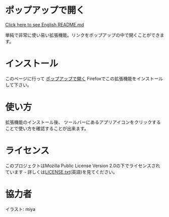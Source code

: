 ﻿# ポップアップで開く
[Click here to see English README.md](README.md)

単純で非常に使い易い拡張機能。リンクをポップアップの中で開くことができます。

# インストール
このページに行って [ポップアップで開く](https://addons.mozilla.org/ja/firefox/addon/open-in-popup/) Firefoxでこの拡張機能をインストールして下さい。

# 使い方
拡張機能のインストール後、 ツールバーにあるアプリアイコンをクリックすることで使い方を確認することが出来ます。

# ライセンス
このプロジェクトはMozilla Public License Version 2.0の下でライセンスされています - 詳しくは[LICENSE.txt](LICENSE.txt)(英語)を見てください。

# 協力者
イラスト: miya
